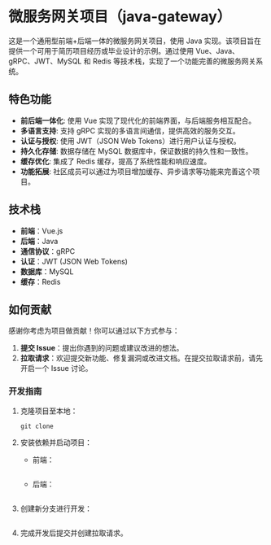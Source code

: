 # 微服务网关项目（java-gateway）

这是一个通用型前端+后端一体的微服务网关项目，使用 Java 实现。该项目旨在提供一个可用于简历项目经历或毕业设计的示例。通过使用 Vue、Java、gRPC、JWT、MySQL 和 Redis 等技术栈，实现了一个功能完善的微服务网关系统。

## 特色功能

- **前后端一体化**: 使用 Vue 实现了现代化的前端界面，与后端服务相互配合。
- **多语言支持**: 支持 gRPC 实现的多语言间通信，提供高效的服务交互。
- **认证与授权**: 使用 JWT（JSON Web Tokens）进行用户认证与授权。
- **持久化存储**: 数据存储在 MySQL 数据库中，保证数据的持久性和一致性。
- **缓存优化**: 集成了 Redis 缓存，提高了系统性能和响应速度。
- **功能拓展**: 社区成员可以通过为项目增加缓存、异步请求等功能来完善这个项目。

## 技术栈

- **前端**：Vue.js
- **后端**：Java
- **通信协议**：gRPC
- **认证**：JWT (JSON Web Tokens)
- **数据库**：MySQL
- **缓存**：Redis

## 如何贡献

感谢你考虑为项目做贡献！你可以通过以下方式参与：

1. **提交 Issue**：提出你遇到的问题或建议改进的想法。
2. **拉取请求**：欢迎提交新功能、修复漏洞或改进文档。在提交拉取请求前，请先开启一个 Issue 讨论。

### 开发指南

1. 克隆项目至本地：

   ```
   git clone 
   ```

2. 安装依赖并启动项目：

   - 前端：

     ```
     ```

   - 后端：

     ```
     ```

3. 创建新分支进行开发：

   ```
   ```

4. 完成开发后提交并创建拉取请求。
